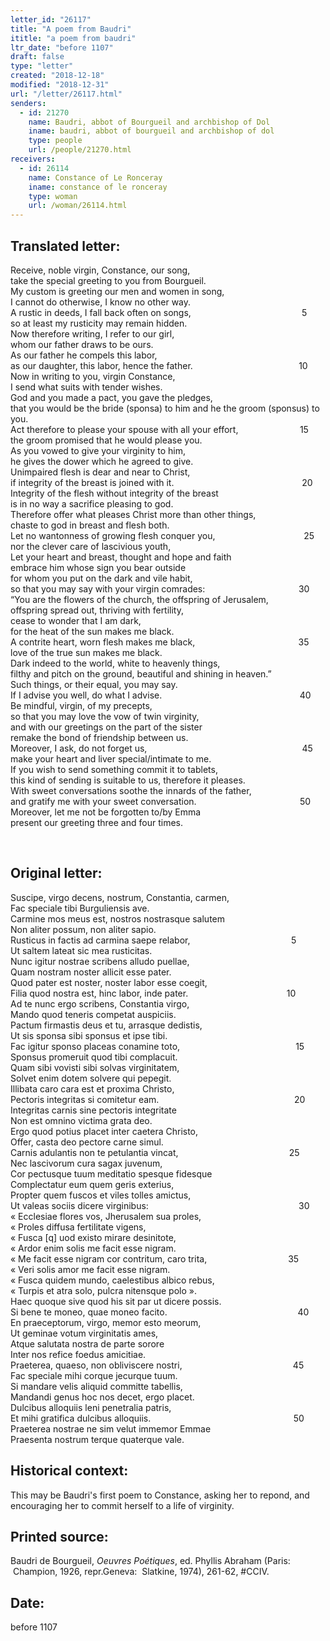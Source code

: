 ```yaml
---
letter_id: "26117"
title: "A poem from Baudri"
ititle: "a poem from baudri"
ltr_date: "before 1107"
draft: false
type: "letter"
created: "2018-12-18"
modified: "2018-12-31"
url: "/letter/26117.html"
senders:
  - id: 21270
    name: Baudri, abbot of Bourgueil and archbishop of Dol
    iname: baudri, abbot of bourgueil and archbishop of dol
    type: people
    url: /people/21270.html
receivers:
  - id: 26114
    name: Constance of Le Ronceray
    iname: constance of le ronceray
    type: woman
    url: /woman/26114.html
---
```

<h2> Translated letter:</h2><p>Receive, noble virgin, Constance, our song,<br>take the special greeting to you from Bourgueil.<br>My custom is greeting our men and women in song,<br>I cannot do otherwise, I know no other way.<br>A rustic in deeds, I fall back often on songs,&nbsp; &nbsp; &nbsp; &nbsp; &nbsp; &nbsp; &nbsp; &nbsp; &nbsp; &nbsp; &nbsp; &nbsp; &nbsp; &nbsp; &nbsp; &nbsp; &nbsp; &nbsp; &nbsp; &nbsp; &nbsp; &nbsp; &nbsp;5<br>so at least my rusticity may remain hidden.<br>Now therefore writing, I refer to our girl,<br>whom our father draws to be ours.<br>As our father he compels this labor,<br>as our daughter, this labor, hence the father.&nbsp;&nbsp;&nbsp;&nbsp;&nbsp;&nbsp;&nbsp;&nbsp;&nbsp;&nbsp;&nbsp;&nbsp;&nbsp;&nbsp;&nbsp;&nbsp;&nbsp;&nbsp;&nbsp;&nbsp;&nbsp;&nbsp;&nbsp;&nbsp;&nbsp;&nbsp;&nbsp;&nbsp;&nbsp;&nbsp;&nbsp;&nbsp;&nbsp;&nbsp;&nbsp;&nbsp;&nbsp;&nbsp;&nbsp;&nbsp;&nbsp;&nbsp; 10<br>Now in writing to you, virgin Constance,<br>I send what suits with tender wishes.<br>God and you made a pact, you gave the pledges,<br>that you would be the bride (sponsa) to him and he the groom (sponsus) to you.<br>Act therefore to please your spouse with all your effort,&nbsp; &nbsp; &nbsp; &nbsp; &nbsp; &nbsp; &nbsp; &nbsp; &nbsp; &nbsp; &nbsp; &nbsp; &nbsp;15<br>the groom promised that he would please you.<br>As you vowed to give your virginity to him,<br>he gives the dower which he agreed to give.<br>Unimpaired flesh is dear and near to Christ,<br>if integrity of the breast is joined with it.&nbsp;&nbsp;&nbsp;&nbsp;&nbsp;&nbsp;&nbsp;&nbsp;&nbsp;&nbsp;&nbsp;&nbsp;&nbsp;&nbsp;&nbsp;&nbsp;&nbsp;&nbsp;&nbsp;&nbsp;&nbsp;&nbsp;&nbsp;&nbsp;&nbsp;&nbsp;&nbsp;&nbsp;&nbsp;&nbsp;&nbsp;&nbsp;&nbsp;&nbsp;&nbsp;&nbsp;&nbsp;&nbsp;&nbsp;&nbsp;&nbsp;&nbsp;&nbsp;&nbsp;&nbsp;&nbsp;&nbsp;&nbsp;&nbsp;&nbsp;&nbsp; 20<br>Integrity of the flesh without integrity of the breast<br>is in no way a sacrifice pleasing to god.<br>Therefore offer what pleases Christ more than other things,<br>chaste to god in breast and flesh both.<br>Let no wantonness of growing flesh conquer you,&nbsp; &nbsp; &nbsp; &nbsp; &nbsp; &nbsp; &nbsp; &nbsp; &nbsp; &nbsp; &nbsp; &nbsp; &nbsp; &nbsp; &nbsp; &nbsp; &nbsp; &nbsp; 25<br>nor the clever care of lascivious youth,<br>Let your heart and breast, thought and hope and faith<br>embrace him whose sign you bear outside<br>for whom you put on the dark and vile habit,<br>so that you may say with your virgin comrades:&nbsp;&nbsp;&nbsp;&nbsp;&nbsp;&nbsp;&nbsp;&nbsp;&nbsp;&nbsp;&nbsp;&nbsp;&nbsp;&nbsp;&nbsp;&nbsp;&nbsp;&nbsp;&nbsp;&nbsp;&nbsp;&nbsp;&nbsp;&nbsp;&nbsp;&nbsp;&nbsp;&nbsp;&nbsp;&nbsp;&nbsp;&nbsp;&nbsp;&nbsp;&nbsp;&nbsp;&nbsp; 30<br>“You are the flowers of the church, the offspring of Jerusalem,<br>offspring spread out, thriving with fertility,<br>cease to wonder that I am dark,<br>for the heat of the sun makes me black.<br>A contrite heart, worn flesh makes me black, &nbsp;&nbsp;&nbsp;&nbsp;&nbsp;&nbsp;&nbsp;&nbsp;&nbsp;&nbsp;&nbsp;&nbsp;&nbsp;&nbsp;&nbsp;&nbsp;&nbsp;&nbsp;&nbsp;&nbsp;&nbsp;&nbsp;&nbsp;&nbsp;&nbsp;&nbsp;&nbsp;&nbsp;&nbsp;&nbsp;&nbsp;&nbsp;&nbsp;&nbsp;&nbsp;&nbsp;&nbsp;&nbsp;&nbsp;&nbsp; 35<br>love of the true sun makes me black.<br>Dark indeed to the world, white to heavenly things,<br>filthy and pitch on the ground, beautiful and shining in heaven.”<br>Such things, or their equal, you may say.<br>If I advise you well, do what I advise.&nbsp;&nbsp;&nbsp;&nbsp;&nbsp;&nbsp;&nbsp;&nbsp;&nbsp;&nbsp;&nbsp;&nbsp;&nbsp;&nbsp;&nbsp;&nbsp;&nbsp;&nbsp;&nbsp;&nbsp;&nbsp;&nbsp;&nbsp;&nbsp;&nbsp;&nbsp;&nbsp;&nbsp;&nbsp;&nbsp;&nbsp;&nbsp;&nbsp;&nbsp;&nbsp;&nbsp;&nbsp;&nbsp;&nbsp;&nbsp;&nbsp;&nbsp;&nbsp;&nbsp;&nbsp;&nbsp;&nbsp;&nbsp;&nbsp;&nbsp;&nbsp;&nbsp;&nbsp;&nbsp;&nbsp; 40<br>Be mindful, virgin, of my precepts,<br>so that you may love the vow of twin virginity,<br>and with our greetings on the part of the sister<br>remake the bond of friendship between us.<br>Moreover, I ask, do not forget us,&nbsp;&nbsp;&nbsp;&nbsp;&nbsp;&nbsp;&nbsp;&nbsp;&nbsp;&nbsp;&nbsp;&nbsp;&nbsp;&nbsp;&nbsp;&nbsp;&nbsp;&nbsp;&nbsp;&nbsp;&nbsp;&nbsp;&nbsp;&nbsp;&nbsp;&nbsp;&nbsp;&nbsp;&nbsp;&nbsp;&nbsp;&nbsp;&nbsp;&nbsp;&nbsp;&nbsp;&nbsp;&nbsp;&nbsp;&nbsp;&nbsp;&nbsp;&nbsp;&nbsp;&nbsp;&nbsp;&nbsp;&nbsp;&nbsp;&nbsp;&nbsp;&nbsp;&nbsp;&nbsp;&nbsp;&nbsp;&nbsp;&nbsp;&nbsp;&nbsp;&nbsp;&nbsp; 45<br>make your heart and liver special/intimate to me.<br>If you wish to send something commit it to tablets,<br>this kind of sending is suitable to us, therefore it pleases.<br>With sweet conversations soothe the innards of the father,<br>and gratify me with your sweet conversation.&nbsp;&nbsp;&nbsp;&nbsp;&nbsp;&nbsp;&nbsp;&nbsp;&nbsp;&nbsp;&nbsp;&nbsp;&nbsp;&nbsp;&nbsp;&nbsp;&nbsp;&nbsp;&nbsp;&nbsp;&nbsp;&nbsp;&nbsp;&nbsp;&nbsp;&nbsp;&nbsp;&nbsp;&nbsp;&nbsp;&nbsp;&nbsp;&nbsp;&nbsp;&nbsp;&nbsp;&nbsp;&nbsp;&nbsp;&nbsp;&nbsp; 50<br>Moreover, let me not be forgotten to/by Emma<br>present our greeting three and four times.&nbsp;</p><p>&nbsp;</p><h2 class="mt-4"> Original letter:</h2><p>Suscipe, virgo decens, nostrum, Constantia, carmen, <br> Fac speciale tibi Burguliensis ave.<br> Carmine mos meus est, nostros nostrasque salutem<br> Non aliter possum, non aliter sapio.&nbsp;&nbsp;&nbsp;&nbsp;&nbsp;&nbsp;&nbsp; <br> Rusticus in factis ad carmina saepe relabor,&nbsp;&nbsp;&nbsp;&nbsp;&nbsp;&nbsp;&nbsp;&nbsp;&nbsp;&nbsp;&nbsp;&nbsp;&nbsp;&nbsp;&nbsp;&nbsp;&nbsp;&nbsp;&nbsp;&nbsp;&nbsp;&nbsp;&nbsp;&nbsp;&nbsp;&nbsp;&nbsp;&nbsp;&nbsp;&nbsp;&nbsp;&nbsp;&nbsp;&nbsp;&nbsp;&nbsp;&nbsp;&nbsp;&nbsp;&nbsp; 5<br> Ut saltem lateat sic mea rusticitas.<br> Nunc igitur nostrae scribens alludo puellae, <br> Quam nostram noster allicit esse pater.<br> Quod pater est noster, noster labor esse coegit,<br> Filia quod nostra est, hinc labor, inde pater.&nbsp;&nbsp;&nbsp;&nbsp;&nbsp;&nbsp;&nbsp;&nbsp;&nbsp;&nbsp;&nbsp;&nbsp;&nbsp;&nbsp;&nbsp;&nbsp;&nbsp;&nbsp;&nbsp;&nbsp;&nbsp;&nbsp;&nbsp;&nbsp;&nbsp;&nbsp;&nbsp;&nbsp;&nbsp;&nbsp;&nbsp;&nbsp;&nbsp;&nbsp;&nbsp;&nbsp;&nbsp;&nbsp;&nbsp; 10<br> Ad te nunc ergo scribens, Constantia virgo, <br> Mando quod teneris competat auspiciis.<br> Pactum firmastis deus et tu, arrasque dedistis, <br> Ut sis sponsa sibi sponsus et ipse tibi.<br> Fac igitur sponso placeas conamine toto,&nbsp;&nbsp;&nbsp;&nbsp;&nbsp;&nbsp;&nbsp;&nbsp;&nbsp;&nbsp;&nbsp;&nbsp;&nbsp;&nbsp;&nbsp;&nbsp;&nbsp;&nbsp;&nbsp;&nbsp;&nbsp;&nbsp;&nbsp;&nbsp;&nbsp;&nbsp;&nbsp;&nbsp;&nbsp;&nbsp;&nbsp;&nbsp;&nbsp;&nbsp;&nbsp;&nbsp;&nbsp;&nbsp;&nbsp;&nbsp;&nbsp;&nbsp;&nbsp;&nbsp;&nbsp;&nbsp; 15<br> Sponsus promeruit quod tibi complacuit.<br> Quam sibi vovisti sibi solvas virginitatem, <br> Solvet enim dotem solvere qui pepegit.<br> Illibata caro cara est et proxima Christo,<br> Pectoris integritas si comitetur eam.&nbsp;&nbsp;&nbsp;&nbsp;&nbsp;&nbsp;&nbsp;&nbsp;&nbsp;&nbsp;&nbsp;&nbsp;&nbsp;&nbsp;&nbsp;&nbsp;&nbsp;&nbsp;&nbsp;&nbsp;&nbsp;&nbsp;&nbsp;&nbsp;&nbsp;&nbsp;&nbsp;&nbsp;&nbsp;&nbsp;&nbsp;&nbsp;&nbsp;&nbsp;&nbsp;&nbsp;&nbsp;&nbsp;&nbsp;&nbsp;&nbsp;&nbsp;&nbsp;&nbsp;&nbsp;&nbsp;&nbsp;&nbsp;&nbsp;&nbsp;&nbsp;&nbsp;&nbsp;&nbsp; 20<br> Integritas carnis sine pectoris integritate<br> Non est omnino victima grata deo.<br> Ergo quod potius placet inter caetera Christo,<br> Offer, casta deo pectore carne simul. <br> Carnis adulantis non te petulantia vincat,&nbsp;&nbsp;&nbsp;&nbsp;&nbsp;&nbsp;&nbsp;&nbsp;&nbsp;&nbsp;&nbsp;&nbsp;&nbsp;&nbsp;&nbsp;&nbsp;&nbsp;&nbsp;&nbsp;&nbsp;&nbsp;&nbsp;&nbsp;&nbsp;&nbsp;&nbsp;&nbsp;&nbsp;&nbsp;&nbsp;&nbsp;&nbsp;&nbsp;&nbsp;&nbsp;&nbsp;&nbsp;&nbsp;&nbsp;&nbsp;&nbsp;&nbsp;&nbsp;&nbsp; 25<br> Nec lascivorum cura sagax juvenum, <br> Cor pectusque tuum meditatio spesque fidesque<br> Complectatur eum quem geris exterius, <br> Propter quem fuscos et viles tolles amictus,<br> Ut valeas sociis dicere virginibus:&nbsp;&nbsp;&nbsp;&nbsp;&nbsp;&nbsp;&nbsp;&nbsp;&nbsp;&nbsp;&nbsp;&nbsp;&nbsp;&nbsp;&nbsp;&nbsp;&nbsp;&nbsp;&nbsp;&nbsp;&nbsp;&nbsp;&nbsp;&nbsp;&nbsp;&nbsp;&nbsp;&nbsp;&nbsp;&nbsp;&nbsp;&nbsp;&nbsp;&nbsp;&nbsp;&nbsp;&nbsp;&nbsp;&nbsp;&nbsp;&nbsp;&nbsp;&nbsp;&nbsp;&nbsp;&nbsp;&nbsp;&nbsp;&nbsp;&nbsp;&nbsp;&nbsp;&nbsp;&nbsp;&nbsp;&nbsp;&nbsp;&nbsp;&nbsp;&nbsp; 30<br> « Ecclesiae flores vos, Jherusalem sua proles,<br> « Proles diffusa fertilitate vigens, <br> « Fusca [q] uod existo mirare desinitote,<br> « Ardor enim solis me facit esse nigram. &nbsp;<br> « Me facit esse nigram cor contritum, caro trita,&nbsp;&nbsp;&nbsp;&nbsp;&nbsp;&nbsp;&nbsp;&nbsp;&nbsp;&nbsp;&nbsp;&nbsp;&nbsp;&nbsp;&nbsp;&nbsp;&nbsp;&nbsp;&nbsp;&nbsp;&nbsp;&nbsp;&nbsp;&nbsp;&nbsp;&nbsp;&nbsp;&nbsp;&nbsp;&nbsp;&nbsp;&nbsp; 35<br> « Veri solis amor me facit esse nigram. <br> « Fusca quidem mundo, caelestibus albico rebus,<br> « Turpis et atra solo, pulcra nitensque polo ». <br> Haec quoque sive quod his sit par ut dicere possis.<br> Si bene te moneo, quae moneo facito.&nbsp;&nbsp;&nbsp;&nbsp;&nbsp;&nbsp;&nbsp;&nbsp;&nbsp;&nbsp;&nbsp;&nbsp;&nbsp;&nbsp;&nbsp;&nbsp;&nbsp;&nbsp;&nbsp;&nbsp;&nbsp;&nbsp;&nbsp;&nbsp;&nbsp;&nbsp;&nbsp;&nbsp;&nbsp;&nbsp;&nbsp;&nbsp;&nbsp;&nbsp;&nbsp;&nbsp;&nbsp;&nbsp;&nbsp;&nbsp;&nbsp;&nbsp;&nbsp;&nbsp;&nbsp;&nbsp;&nbsp;&nbsp;&nbsp;&nbsp;&nbsp;&nbsp; 40<br> En praeceptorum, virgo, memor esto meorum,<br> Ut geminae votum virginitatis ames, <br> Atque salutata nostra de parte sorore<br> Inter nos refice foedus amicitiae. <br> Praeterea, quaeso, non obliviscere nostri,&nbsp;&nbsp;&nbsp;&nbsp;&nbsp;&nbsp;&nbsp;&nbsp;&nbsp;&nbsp;&nbsp;&nbsp;&nbsp;&nbsp;&nbsp;&nbsp;&nbsp;&nbsp;&nbsp;&nbsp;&nbsp;&nbsp;&nbsp;&nbsp;&nbsp;&nbsp;&nbsp;&nbsp;&nbsp;&nbsp;&nbsp;&nbsp;&nbsp;&nbsp;&nbsp;&nbsp;&nbsp;&nbsp;&nbsp;&nbsp;&nbsp;&nbsp;&nbsp;&nbsp; 45<br> Fac speciale mihi corque jecurque tuum. <br> Si mandare velis aliquid committe tabellis,<br> Mandandi genus hoc nos decet, ergo placet. <br> Dulcibus alloquiis leni penetralia patris,<br> Et mihi gratifica dulcibus alloquiis.&nbsp;&nbsp;&nbsp;&nbsp;&nbsp;&nbsp;&nbsp;&nbsp;&nbsp;&nbsp;&nbsp;&nbsp;&nbsp;&nbsp;&nbsp;&nbsp;&nbsp;&nbsp;&nbsp;&nbsp;&nbsp;&nbsp;&nbsp;&nbsp;&nbsp;&nbsp;&nbsp;&nbsp;&nbsp;&nbsp;&nbsp;&nbsp;&nbsp;&nbsp;&nbsp;&nbsp;&nbsp;&nbsp;&nbsp;&nbsp;&nbsp;&nbsp;&nbsp;&nbsp;&nbsp;&nbsp;&nbsp;&nbsp;&nbsp;&nbsp;&nbsp;&nbsp;&nbsp;&nbsp;&nbsp;&nbsp;&nbsp; 50<br> Praeterea nostrae ne sim velut immemor Emmae <br> Praesenta nostrum terque quaterque vale.</p><h2 class="mt-4"> Historical context:</h2><p>This may be Baudri's first poem to Constance, asking her to repond, and encouraging her to commit herself to a life of virginity.</p><h2 class="mt-4"> Printed source:</h2><p>Baudri de Bourgueil,<em> Oeuvres Poétiques</em>, ed. Phyllis Abraham (Paris: &nbsp;Champion, 1926, repr.Geneva:&nbsp; Slatkine, 1974), 261-62, #CCIV.</p><h2 class="mt-4"> Date:</h2>before 1107